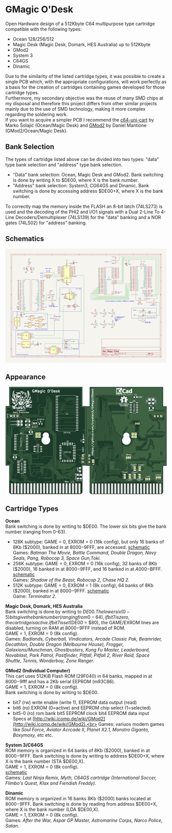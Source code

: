 # GMagic O'Desk

Open Hardware design of a 512Kbyte C64 multipurpose type cartridge compatible with the following types:
* Ocean 128/256/512
* Magic Desk (Magic Desk, Domark, HES Australia) up to 512Kbyte
* GMod2
* System 3
* C64GS
* Dinamic

Due to the similarity of the listed cartridge types, it was possible to create a single PCB which, with the appropriate configurations, will work perfectly as a basis for the creation of cartridges containing games developed for those cartridge types.<br>
Furthermore, my secondary objective was the reuse of many SMD chips at my disposal and therefore this project differs from other similar projects mainly due to the use of SMD technology, making it more complex regarding the soldering work.<br>
If you want to acquire a simpler PCB I recommend the [c64-uni-cart](https://github.com/msolajic/c64-uni-cart) by Marko Šolajić (Ocean/Magic Desk) and [GMod2](https://www.freepascal.org/~daniel/gmod2/) by Daniel Mantione (GMod2/Ocean/Magic Desk).

Bank Selection
--------------
The types of cartridge listed above can be divided into two types: "data" type bank selection and "address" type bank selection.<br>
* "Data" bank selection: Ocean, Magic Desk and GMod2. Bank switching is done by writing X to $DE00, where X is the bank number.
* "Address" bank selection: System3, CG64GS and Dinamic. Bank switching is done by accessing address $DE00+X, where X is the bank number.

To correctly map the memory inside the FLASH an 8-bit latch (74LS273) is used and the decoding of the PHI2 and I/O1 signals with a Dual 2-Line To 4-Line Decoders/Demultiplexer (74LS139) for the "data" banking and a NOR gates (74LS02) for "address" banking.

Schematics
----------
![schematics](./files/GMagicODesk.png)

Appearance
----------
![appearance](./files/PCB1.1.png)

Cartridge Types
---------------
**Ocean**
<br>Bank switching is done by writing to $DE00. The lower six bits give the bank number (ranging from 0-63).<br>
* 128K subtype: GAME = 0, EXROM = 0 (16k config), but only 16 banks of 8Kb ($2000), banked in at $8000-$9FFF, are accessed. [schematic](./files/ocean128.png)
  <br>Games: *Batman The Movie, Battle Command, Double Dragon, Navy Seals, Pang, Robocop 3, Space Gun,Toki.*
* 256K subtype: GAME = 0, EXROM = 0 (16k config), 32 banks of 8Kb ($2000), 16 banked in at $8000-$9FFF, and 16 banked in at $A000-$BFFF. [schematic](./files/ocean256.png)
  <br>Games: *Shadow of the Beast, Robocop 2, Chase HQ 2.*
* 512K subtype: GAME = 0, EXROM = 1 (8k config), 64 banks of 8Kb ($2000), banked in at $8000-$9FFF. [schematic](./files/ocean512.png)
  <br>Game: *Terminator 2.*

**Magic Desk, Domark, HES Australia**
<br>Bank switching is done by writing to $DE00. The lower six (0-5) bits give the bank number (ranging from 0-64), if bit 7 is zero, the cartridge is active. If bit 7 is set ($DE00 = $80), the GAME/EXROM lines are disabled, turning on RAM at $8000-$9FFF instead of ROM. <br>GAME = 1, EXROM = 0 (8k config).
<br>Games: *Badlands, Cyberball, Vindicators, Arcade Classic Pak, Beamrider, Decathlon, Double Dragon (Melbourne House), Frogger, Galaxions/Munchman, Ghostbusters, Kung Fu Master, Leaderboard, Novablast, Park Patrol, Pastfinder, Pitfall, Pitfall 2, River Raid, Space Shuttle, Tennis, Wonderboy, Zone Ranger.*

**GMod2 (Individual Computer)**
<br>This cart uses 512KiB Flash ROM (29F040) in 64 banks, mapped in at $8000-$9fff and has a 2Kb serial EEPROM (m93C86).<br>GAME = 1, EXROM = 0 (8k config).<br>
Bank switching is done by writing to $DE00.
* bit7   (rw)  write enable (write 1), EEPROM data output (read)
* bit6   (ro)  EXROM (0=active) and EEPROM chip select (1=selected)
* bit5-0 (ro)  rom bank  bit5 EEPROM clock bit4 EEPROM data input<br>
Specs at [http://wiki.icomp.de/wiki/GMod2](http://wiki.icomp.de/wiki/GMod2).<br>
Games: variuos modern games like *Soul Force, Aviator Acrcade II, Planet X2.1, Monstro Giganto, Boxymoxy,* etc etc.

**System 3/C64GS**
<br>ROM memory is organized in 64 banks of 8Kb ($2000), banked in at $8000-$9FFF. Bank switching is done by writing to address $DE00+X, where X is the bank number (STA $DE00,X).
<br>GAME = 1, EXROM = 0 (8k config).<br>
[schematic](./files/c64gs.png)<br>
Games: *Last Ninja Remix, Myth, C64GS cartridge (International Soccer, Flimbo's Quest, Klax and Fiendish Freddy).*

**Dinamic**
<br>ROM memory is organized in 16 banks 8Kb ($2000) banks located at $8000-$9FFF. Bank switching is done by reading from address $DE00+X, where X is the bank number (LDA $DE00,X).
<br>GAME = 1, EXROM = 0 (8k config).<br>
Games: *After the War, Aspar GP Master, Astromarine Corps, Narco Police, Satan.*
